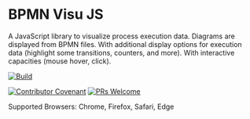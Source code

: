 # BPMN Visu JS
A JavaScript library to visualize process execution data. Diagrams are displayed from BPMN files. With additional display options for execution data (highlight some transitions, counters, and more). With interactive capacities (mouse hover, click).

[![Build](https://github.com/bonitasoft-labs/bpmn-visu-js/workflows/Build/badge.svg)](https://github.com/bonitasoft-labs/bpmn-visu-js/actions)

[![Contributor Covenant](https://img.shields.io/badge/Contributor%20Covenant-v2.0%20adopted-ff69b4.svg)](code_of_conduct.md) 
[![PRs Welcome](https://img.shields.io/badge/PRs-welcome-brightgreen.svg?style=flat-square)](http://makeapullrequest.com)  


Supported Browsers: Chrome, Firefox, Safari, Edge

